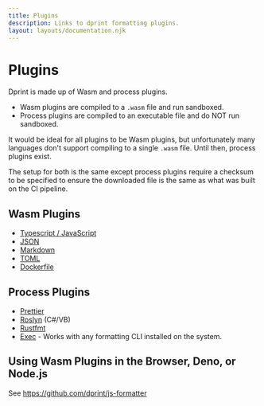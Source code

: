 ```yaml
---
title: Plugins
description: Links to dprint formatting plugins.
layout: layouts/documentation.njk
---
```


# Plugins

Dprint is made up of Wasm and process plugins.

- Wasm plugins are compiled to a `.wasm` file and run sandboxed.
- Process plugins are compiled to an executable file and do NOT run sandboxed.

It would be ideal for all plugins to be Wasm plugins, but unfortunately many languages don't support compiling to a single `.wasm` file. Until then, process plugins exist.

The setup for both is the same except process plugins require a checksum to be specified to ensure the downloaded file is the same as what was built on the CI pipeline.

## Wasm Plugins

- [Typescript / JavaScript](/plugins/typescript)
- [JSON](/plugins/json)
- [Markdown](/plugins/markdown)
- [TOML](/plugins/toml)
- [Dockerfile](/plugins/dockerfile)

## Process Plugins

- [Prettier](/plugins/prettier)
- [Roslyn](/plugins/roslyn) (C#/VB)
- [Rustfmt](/plugins/rustfmt)
- [Exec](/plugins/exec) - Works with any formatting CLI installed on the system.

## Using Wasm Plugins in the Browser, Deno, or Node.js

See https://github.com/dprint/js-formatter
